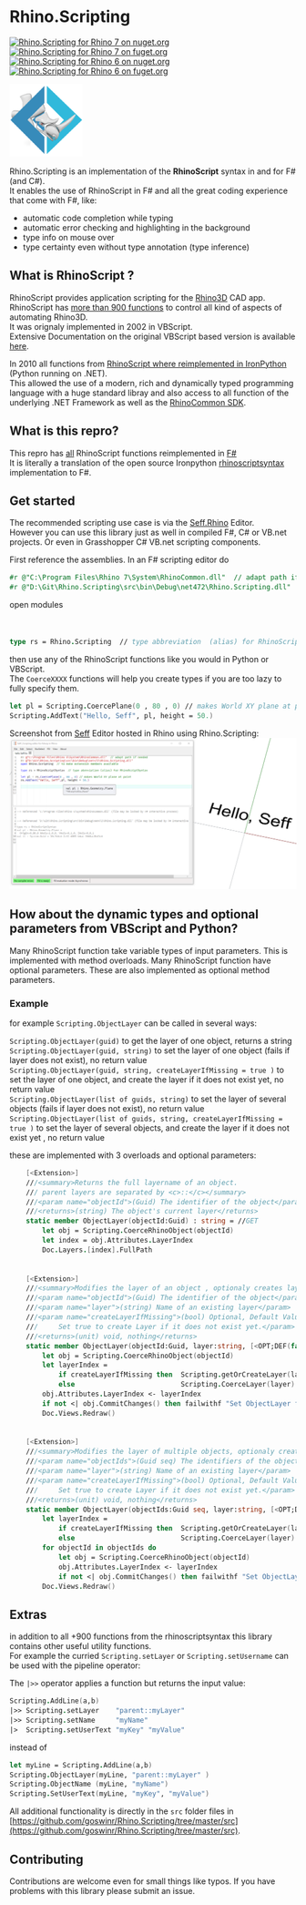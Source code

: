 <!-- in VS Code press Ctrl + Shift + V to see a preview-->
# Rhino.Scripting

[![Rhino.Scripting for Rhino 7 on nuget.org](https://img.shields.io/nuget/v/Rhino.Scripting-7.svg)](https://nuget.org/packages/Rhino.Scripting-7) 
[![Rhino.Scripting for Rhino 7 on fuget.org](https://www.fuget.org/packages/Rhino.Scripting-7/badge.svg)](https://www.fuget.org/packages/Rhino.Scripting-7)
[![Rhino.Scripting for Rhino 6 on nuget.org](https://img.shields.io/nuget/v/Rhino.Scripting-6.svg)](https://nuget.org/packages/Rhino.Scripting-6) 
[![Rhino.Scripting for Rhino 6 on fuget.org](https://www.fuget.org/packages/Rhino.Scripting-6/badge.svg)](https://www.fuget.org/packages/Rhino.Scripting-6)

![logo](https://raw.githubusercontent.com/goswinr/Rhino.Scripting/main/Doc/logo128.png)

Rhino.Scripting is an implementation of the **RhinoScript** syntax in and for F# (and C#).  
It enables the use of RhinoScript in F# and all the great coding experience that come with F#, like: 
- automatic code completion while typing
- automatic error checking and highlighting in the background 
- type info on mouse over
- type certainty even without type annotation (type inference)

## What is RhinoScript ?

RhinoScript provides application scripting for the [Rhino3D](https://www.rhino3d.com/) CAD app.  
RhinoScript has [more than 900 functions](https://developer.rhino3d.com/api/RhinoScriptSyntax/) to control all kind of aspects of automating Rhino3D.  
It was orignaly implemented in 2002 in VBScript.   
Extensive Documentation on the original VBScript based version is available [here](https://developer.rhino3d.com/guides/rhinoscript/).


In 2010 all functions from [RhinoScript where reimplemented in IronPython](https://developer.rhino3d.com/guides/#rhinopython) (Python running on .NET).  
This allowed the use of a modern, rich and dynamically typed programming language with a huge standard libray and also access to all function of the underlying .NET Framework as well as the [RhinoCommon SDK](https://developer.rhino3d.com/guides/rhinocommon/).

## What is this repro?

This repro has [all](https://developer.rhino3d.com/api/RhinoScriptSyntax/) RhinoScript functions reimplemented in [F#](https://fsharp.org/)  
It is literally a translation of the open source Ironpython [rhinoscriptsyntax](https://github.com/mcneel/rhinoscriptsyntax) implementation to F#.  

## Get started 

The recommended scripting use case is via the [Seff.Rhino](https://github.com/goswinr/Seff.Rhino) Editor.   
However you can use this library just as well in compiled F#, C# or VB.net projects.
Or even in Grasshopper C# VB.net scripting components.

First reference the assemblies. 
In an F# scripting editor do
```fsharp
#r @"C:\Program Files\Rhino 7\System\RhinoCommon.dll"  // adapt path if needed
#r @"D:\Git\Rhino.Scripting\src\bin\Debug\net472\Rhino.Scripting.dll"
```   
open modules 
```fsharp


type rs = Rhino.Scripting  // type abbreviation  (alias) for RhinoScriptSyntax
```
then use any of the RhinoScript functions like you would in Python or VBScript.  
The `CoerceXXXX` functions will help you create types if you are too lazy to fully specify them.
```fsharp
let pl = Scripting.CoercePlane(0 , 80 , 0) // makes World XY plane at point
Scripting.AddText("Hello, Seff", pl, height = 50.)
```
Screenshot from [Seff](https://github.com/goswinr/Seff.Rhino) Editor hosted in Rhino using Rhino.Scripting:
![Seff Editor Screenshot](Doc/HelloSeff.png)


## How about the dynamic types and optional parameters from VBScript and Python?
Many RhinoScript function take variable types of input parameters. This is implemented with method overloads.
Many RhinoScript function have optional parameters. These are also implemented as optional method parameters.
### Example
for example `Scripting.ObjectLayer` can be called in several ways:

`Scripting.ObjectLayer(guid)` to get the layer of one object, returns a string  
`Scripting.ObjectLayer(guid, string)` to set the layer of one object (fails if layer does not exist), no return value  
`Scripting.ObjectLayer(guid, string, createLayerIfMissing = true )` to set the layer of one object, and create the layer if it does not exist yet, no return value  
`Scripting.ObjectLayer(list of guids, string)` to set the layer of several objects (fails if layer does not exist), no return value    
`Scripting.ObjectLayer(list of guids, string, createLayerIfMissing = true )` to set the layer of several objects, and create the layer if it does not exist yet , no return value

these are implemented with 3 overloads and optional parameters:
```fsharp   
    [<Extension>]
    ///<summary>Returns the full layername of an object. 
    /// parent layers are separated by <c>::</c></summary>
    ///<param name="objectId">(Guid) The identifier of the object</param>
    ///<returns>(string) The object's current layer</returns>
    static member ObjectLayer(objectId:Guid) : string = //GET
        let obj = Scripting.CoerceRhinoObject(objectId)
        let index = obj.Attributes.LayerIndex
        Doc.Layers.[index].FullPath


    [<Extension>]
    ///<summary>Modifies the layer of an object , optionaly creates layer if it does not exist yet</summary>
    ///<param name="objectId">(Guid) The identifier of the object</param>
    ///<param name="layer">(string) Name of an existing layer</param>
    ///<param name="createLayerIfMissing">(bool) Optional, Default Value: <c>false</c>
    ///     Set true to create Layer if it does not exist yet.</param>
    ///<returns>(unit) void, nothing</returns>
    static member ObjectLayer(objectId:Guid, layer:string, [<OPT;DEF(false)>]createLayerIfMissing:bool) : unit = //SET
        let obj = Scripting.CoerceRhinoObject(objectId)   
        let layerIndex =
            if createLayerIfMissing then  Scripting.getOrCreateLayer(layer, Color.randomColorForRhino, true, false)
            else                          Scripting.CoerceLayer(layer).Index                 
        obj.Attributes.LayerIndex <- layerIndex
        if not <| obj.CommitChanges() then failwithf "Set ObjectLayer failed for '%A' and '%A'"  layer objectId
        Doc.Views.Redraw()
       

    [<Extension>]
    ///<summary>Modifies the layer of multiple objects, optionaly creates layer if it does not exist yet</summary>
    ///<param name="objectIds">(Guid seq) The identifiers of the objects</param>
    ///<param name="layer">(string) Name of an existing layer</param>
    ///<param name="createLayerIfMissing">(bool) Optional, Default Value: <c>false</c>
    ///     Set true to create Layer if it does not exist yet.</param>
    ///<returns>(unit) void, nothing</returns>
    static member ObjectLayer(objectIds:Guid seq, layer:string, [<OPT;DEF(false)>]createLayerIfMissing:bool) : unit = //MULTISET
        let layerIndex =
            if createLayerIfMissing then  Scripting.getOrCreateLayer(layer, Color.randomColorForRhino, true, false)
            else                          Scripting.CoerceLayer(layer).Index   
        for objectId in objectIds do
            let obj = Scripting.CoerceRhinoObject(objectId)
            obj.Attributes.LayerIndex <- layerIndex
            if not <| obj.CommitChanges() then failwithf "Set ObjectLayer failed for '%A' and '%A' of %d objects"  layer objectId (Seq.length objectIds)
        Doc.Views.Redraw()

```
## Extras
in addition to all +900 functions from the rhinoscriptsyntax this library contains other useful utility functions.   
For example the curried `Scripting.setLayer` or `Scripting.setUsername` can be used with the pipeline operator:

The `|>>` operator applies a function but returns the input value:

```fsharp
Scripting.AddLine(a,b)
|>> Scripting.setLayer    "parent::myLayer"
|>> Scripting.setName     "myName"
|>  Scripting.setUserText "myKey" "myValue"
```
instead of 
```fsharp
let myLine = Scripting.AddLine(a,b)
Scripting.ObjectLayer(myLine, "parent::myLayer" )
Scripting.ObjectName (myLine, "myName")
Scripting.SetUserText(myLine, "myKey", "myValue")
```

All additional functionality is  directly in the `src` folder  files in [https://github.com/goswinr/Rhino.Scripting/tree/master/src](https://github.com/goswinr/Rhino.Scripting/tree/master/src).

## Contributing
Contributions are welcome even for small things like typos. If you have problems with this library please submit an issue.
